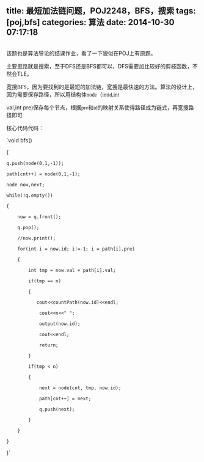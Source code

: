 title: 最短加法链问题，POJ2248，BFS，搜索
tags: [poj,bfs]
categories: 算法
date: 2014-10-30 07:17:18
---

<pre name="code" class="cpp">
</pre>

该题也是算法导论的结课作业，看了一下貌&#20284;在POJ上有原题。

<span style="white-space:pre"></span>主要思路就是搜索，至于DFS还是BFS都可以，DFS需要加比较好的剪枝函数，不然会TLE。

<span style="white-space:pre"></span>

宽搜<span style="font-family:Times New Roman,serif"><span lang="en-US">BFS</span></span>，因为要找到的是最短的加法链，宽搜是最快速的方法。算法的设计上，因为需要保存路径，所以用结构体<span style="font-family:Times New Roman,serif"><span lang="en-US">node</span></span>（<span style="font-family:Times New Roman,serif"><span lang="en-US">intid,int

 val,int pre)</span></span>保存每个节点，根据<span style="font-family:Times New Roman,serif"><span lang="en-US">pre</span></span>和<span style="font-family:Times New Roman,serif"><span lang="en-US">id</span></span>的映射关系使得路径成为链式，再宽搜路径即可

<!--more-->

<span style="white-space:pre"></span>核心代码代码：

<span style="white-space:pre"></span>

`void bfs()

{

    q.push(node(0,1,-1));

    path[cnt++] = node(0,1,-1);

    node now,next;

    while(!q.empty())

    {

        now = q.front();

        q.pop();

        //now.print();

        for(int i = now.id; i!=-1; i = path[i].pre)

        {

            int tmp = now.val + path[i].val;

            if(tmp == n)

            {

               cout<<countPath(now.id)<<endl;

                cout<<n<<" ";

                output(now.id);

                cout<<endl;

                return;

            }

            if(tmp < n)

            {

                next = node(cnt, tmp, now.id);

                path[cnt++] = next;

                q.push(next);

            }

        }

    }

}`
<span style="white-space:pre"></span>

<p class="cjk" align="justify" style="text-indent:0.76cm; line-height:150%; page-break-inside:auto; widows:0; orphans:0; page-break-before:auto; page-break-after:auto">